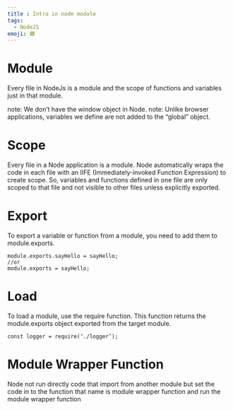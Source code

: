 ```yaml
---
title : Intro in node module
tags:
  - NodeJS
emoji: 🟩
---
```

# Module
Every file in NodeJs is a module and the scope of functions and variables just in that module.

note: We don’t have the window object in Node.
note: Unlike browser applications, variables we define are not added to the “global” object.

# Scope
Every file in a Node application is a module. Node automatically wraps the code in each file with an IIFE (Immediately-invoked Function Expression) to create scope. So, variables and functions defined in one file are only scoped to that file and not visible to other files unless explicitly exported.

# Export
To export a variable or function from a module, you need to add them to module.exports.

```JS
module.exports.sayHello = sayHello;
//or
module.exports = sayHello;
```
# Load
To load a module, use the require function. This function returns the module.exports object exported from the target module.

```JS
const logger = require(‘./logger’);
```

# Module Wrapper Function
Node not run directly code that import from another module but set the code in to the function that name is module wrapper function and run the module wrapper function